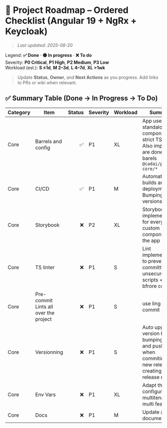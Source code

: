 # 🎯 Project Roadmap – Ordered Checklist (Angular 19 + NgRx + Keycloak)
>_Last updated: 2025-08-20_

Legend: **✅ Done** · **🟡 In progress** · **❌ To do**  
Severity: **P0 Critical**, **P1 High**, **P2 Medium**, **P3 Low**  
Workload (est.): **S ≤1d**, **M 2–3d**, **L 4–7d**, **XL >1wk**

> Update **Status**, **Owner**, and **Next Actions** as you progress. Add links to PRs or wiki when relevant.


## ✅ Summary Table (Done → In Progress → To Do)

| Category | Item | Status | Severity | Workload | Summary | Key Files / Paths | Next Actions | Owner |
|---|---|---:|---|---|---|---|---|---|
| Core | Barrels and config | ✅ | P1 | XL | App uses standalone components, strict TS/ESLint. Also imports are done via barels `@cadai/pxs-ng-core/*` | `See core repository on Azure actifacts https://dev.azure.com/cadai/Socle/_artifacts/feed/PXS-NG-CORE` | — | FE |
| Core | CI/CD | ✅ | P1 | M | Automatic builds and deployments  + Bumping versions| `azure-pipelines.ylm` | ------- | FE |
| Core | Storybook| ❌ | P2 | XL | Storybook implementation for every custom component in the app| `projects/core/shared/*` | TO BE IMPLEMENTED | FE |
| Core | TS linter | ❌ | P1 | S | Lint implementation to prevent from committing unsecure scripts + lint bfrore commit| `husky` | TO BE IMPLEMENTED + Update CI/CD | FE |
| Core | Pre-commit Lints all over the project | ❌ | P1 | S | use ling before commit | `husky` | TO BE IMPLEMENTED | FE |
| Core | Versionning | ❌ | P1 | S | Auto upgrade version by bumping a Tag and pushing it when commiting a new release + creating a release note | --- | TO BE IMPLEMENTED | FE |
| Core | Env Vars | ❌ | P1 | XL | Adapt the ENV configuration multitenant and multi feature | see all files `REAMD-ENV-*` | TO BE IMPLEMENTED | FE |
| Core | Docs | ❌ | P1 | M | Update all documentations | --- | TO BE IMPLEMENTED | FE |